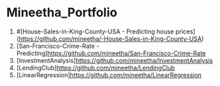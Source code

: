 # Mineetha_Portfolio

1. #[House-Sales-in-King-County-USA - Predicting house prices] (https://github.com/mineetha/-House-Sales-in-King-County-USA)
2. [San-Francisco-Crime-Rate - Predicting]https://github.com/mineetha/San-Francisco-Crime-Rate 
3. [InvestmentAnalysis]https://github.com/mineetha/InvestmentAnalysis
4. [LendingClub]https://github.com/mineetha/LendingClub
5. [LinearRegression]https://github.com/mineetha/LinearRegression

